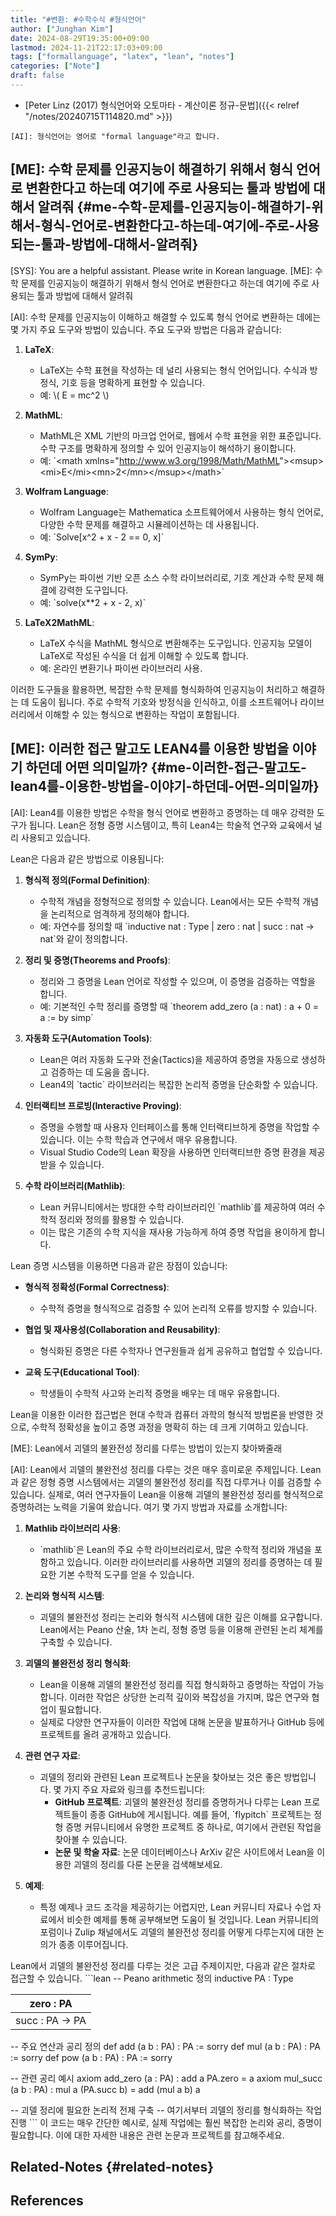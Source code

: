 ```yaml
---
title: "#변환: #수학수식 #형식언어"
author: ["Junghan Kim"]
date: 2024-08-29T19:35:00+09:00
lastmod: 2024-11-21T22:17:03+09:00
tags: ["formallanguage", "latex", "lean", "notes"]
categories: ["Note"]
draft: false
---
```


-   [Peter Linz (2017) 형식언어와 오토마타 - 계산이론 정규-문법]({{< relref "/notes/20240715T114820.md" >}})

```text
[AI]: 형식언어는 영어로 "formal language"라고 합니다.
```


## [ME]: 수학 문제를 인공지능이 해결하기 위해서 형식 언어로 변환한다고 하는데 여기에 주로 사용되는 툴과 방법에 대해서 알려줘 {#me-수학-문제를-인공지능이-해결하기-위해서-형식-언어로-변환한다고-하는데-여기에-주로-사용되는-툴과-방법에-대해서-알려줘}

<div class="ai">

[SYS]: You are a helpful assistant. Please write in Korean language. [ME]: 수학 문제를 인공지능이 해결하기 위해서 형식 언어로 변환한다고 하는데 여기에 주로 사용되는 툴과 방법에 대해서 알려줘

[AI]: 수학 문제를 인공지능이 이해하고 해결할 수 있도록 형식 언어로 변환하는 데에는 몇 가지 주요 도구와 방법이 있습니다. 주요 도구와 방법은 다음과 같습니다:

1.  ****LaTeX****:
    -   LaTeX는 수학 표현을 작성하는 데 널리 사용되는 형식 언어입니다. 수식과 방정식, 기호 등을 명확하게 표현할 수 있습니다.
    -   예: \\( E = mc^2 \\)

2.  ****MathML****:
    -   MathML은 XML 기반의 마크업 언어로, 웹에서 수학 표현을 위한 표준입니다. 수학 구조를 명확하게 정의할 수 있어 인공지능이 해석하기 용이합니다.
    -   예: \`&lt;math xmlns="<http://www.w3.org/1998/Math/MathML>"&gt;&lt;msup&gt;&lt;mi&gt;E&lt;/mi&gt;&lt;mn&gt;2&lt;/mn&gt;&lt;/msup&gt;&lt;/math&gt;\`

3.  ****Wolfram Language****:
    -   Wolfram Language는 Mathematica 소프트웨어에서 사용하는 형식 언어로, 다양한 수학 문제를 해결하고 시뮬레이션하는 데 사용됩니다.
    -   예: \`Solve[x^2 + x - 2 == 0, x]\`

4.  ****SymPy****:
    -   SymPy는 파이썬 기반 오픈 소스 수학 라이브러리로, 기호 계산과 수학 문제 해결에 강력한 도구입니다.
    -   예: \`solve(x\*\*2 + x - 2, x)\`

5.  ****LaTeX2MathML****:
    -   LaTeX 수식을 MathML 형식으로 변환해주는 도구입니다. 인공지능 모델이 LaTeX로 작성된 수식을 더 쉽게 이해할 수 있도록 합니다.
    -   예: 온라인 변환기나 파이썬 라이브러리 사용.

이러한 도구들을 활용하면, 복잡한 수학 문제를 형식화하여 인공지능이 처리하고 해결하는 데 도움이 됩니다. 주로 수학적 기호와 방정식을 인식하고, 이를 소프트웨어나 라이브러리에서 이해할 수 있는 형식으로 변환하는 작업이 포함됩니다.

</div>


## [ME]: 이러한 접근 말고도 LEAN4를 이용한 방법을 이야기 하던데 어떤 의미일까? {#me-이러한-접근-말고도-lean4를-이용한-방법을-이야기-하던데-어떤-의미일까}

[AI]: Lean4를 이용한 방법은 수학을 형식 언어로 변환하고 증명하는 데 매우 강력한 도구가 됩니다. Lean은 정형 증명 시스템이고, 특히 Lean4는 학술적 연구와 교육에서 널리 사용되고 있습니다.

Lean은 다음과 같은 방법으로 이용됩니다:

1.  ****형식적 정의(Formal Definition)****:
    -   수학적 개념을 정형적으로 정의할 수 있습니다. Lean에서는 모든 수학적 개념을 논리적으로 엄격하게 정의해야 합니다.
    -   예: 자연수를 정의할 때 \`inductive nat : Type | zero : nat | succ : nat -&gt; nat\`와 같이 정의합니다.

2.  ****정리 및 증명(Theorems and Proofs)****:
    -   정리와 그 증명을 Lean 언어로 작성할 수 있으며, 이 증명을 검증하는 역할을 합니다.
    -   예: 기본적인 수학 정리를 증명할 때 \`theorem add_zero (a : nat) : a + 0 = a := by simp\`

3.  ****자동화 도구(Automation Tools)****:
    -   Lean은 여러 자동화 도구와 전술(Tactics)을 제공하여 증명을 자동으로 생성하고 검증하는 데 도움을 줍니다.
    -   Lean4의 \`tactic\` 라이브러리는 복잡한 논리적 증명을 단순화할 수 있습니다.

4.  ****인터랙티브 프로빙(Interactive Proving)****:
    -   증명을 수행할 때 사용자 인터페이스를 통해 인터랙티브하게 증명을 작업할 수 있습니다. 이는 수학 학습과 연구에서 매우 유용합니다.
    -   Visual Studio Code의 Lean 확장을 사용하면 인터랙티브한 증명 환경을 제공받을 수 있습니다.

5.  ****수학 라이브러리(Mathlib)****:
    -   Lean 커뮤니티에서는 방대한 수학 라이브러리인 \`mathlib\`를 제공하여 여러 수학적 정리와 정의를 활용할 수 있습니다.
    -   이는 많은 기존의 수학 지식을 재사용 가능하게 하여 증명 작업을 용이하게 합니다.

Lean 증명 시스템을 이용하면 다음과 같은 장점이 있습니다:

-   ****형식적 정확성(Formal Correctness)****:
    -   수학적 증명을 형식적으로 검증할 수 있어 논리적 오류를 방지할 수 있습니다.

-   ****협업 및 재사용성(Collaboration and Reusability)****:
    -   형식화된 증명은 다른 수학자나 연구원들과 쉽게 공유하고 협업할 수 있습니다.

-   ****교육 도구(Educational Tool)****:
    -   학생들이 수학적 사고와 논리적 증명을 배우는 데 매우 유용합니다.

Lean을 이용한 이러한 접근법은 현대 수학과 컴퓨터 과학의 형식적 방법론을 반영한 것으로, 수학적 정확성을 높이고 증명 과정을 명확히 하는 데 크게 기여하고 있습니다.

[ME]: Lean에서 괴델의 불완전성 정리를 다루는 방법이 있는지 찾아봐줄래

[AI]: Lean에서 괴델의 불완전성 정리를 다루는 것은 매우 흥미로운 주제입니다. Lean과 같은 정형 증명 시스템에서는 괴델의 불완전성 정리를 직접 다루거나 이를 검증할 수 있습니다. 실제로, 여러 연구자들이 Lean을 이용해 괴델의 불완전성 정리를 형식적으로 증명하려는 노력을 기울여 왔습니다. 여기 몇 가지 방법과 자료를 소개합니다:

1.  ****Mathlib 라이브러리 사용****:
    -   \`mathlib\`은 Lean의 주요 수학 라이브러리로서, 많은 수학적 정리와 개념을 포함하고 있습니다. 이러한 라이브러리를 사용하면 괴델의 정리를 증명하는 데 필요한 기본 수학적 도구를 얻을 수 있습니다.

2.  ****논리와 형식적 시스템****:
    -   괴델의 불완전성 정리는 논리와 형식적 시스템에 대한 깊은 이해를 요구합니다. Lean에서는 Peano 산술, 1차 논리, 정형 증명 등을 이용해 관련된 논리 체계를 구축할 수 있습니다.

3.  ****괴델의 불완전성 정리 형식화****:
    -   Lean을 이용해 괴델의 불완전성 정리를 직접 형식화하고 증명하는 작업이 가능합니다. 이러한 작업은 상당한 논리적 깊이와 복잡성을 가지며, 많은 연구와 협업이 필요합니다.
    -   실제로 다양한 연구자들이 이러한 작업에 대해 논문을 발표하거나 GitHub 등에 프로젝트를 올려 공개하고 있습니다.

4.  ****관련 연구 자료****:
    -   괴델의 정리와 관련된 Lean 프로젝트나 논문을 찾아보는 것은 좋은 방법입니다. 몇 가지 주요 자료와 링크를 추천드립니다:
        -   ****GitHub 프로젝트****: 괴델의 불완전성 정리를 증명하거나 다루는 Lean 프로젝트들이 종종 GitHub에 게시됩니다. 예를 들어, \`flypitch\` 프로젝트는 정형 증명 커뮤니티에서 유명한 프로젝트 중 하나로, 여기에서 관련된 작업을 찾아볼 수 있습니다.
        -   ****논문 및 학술 자료****: 논문 데이터베이스나 ArXiv 같은 사이트에서 Lean을 이용한 괴델의 정리를 다룬 논문을 검색해보세요.

5.  ****예제****:
    -   특정 예제나 코드 조각을 제공하기는 어렵지만, Lean 커뮤니티 자료나 수업 자료에서 비슷한 예제를 통해 공부해보면 도움이 될 것입니다. Lean 커뮤니티의 포럼이나 Zulip 채널에서도 괴델의 불완전성 정리를 어떻게 다루는지에 대한 논의가 종종 이루어집니다.

Lean에서 괴델의 불완전성 정리를 다루는 것은 고급 주제이지만, 다음과 같은 절차로 접근할 수 있습니다. \`\`\`lean -- Peano arithmetic 정의 inductive PA : Type

| zero : PA      |
|----------------|
| succ : PA → PA |

-- 주요 연산과 공리 정의 def add (a b : PA) : PA := sorry def mul (a b : PA) : PA := sorry def pow (a b : PA) : PA := sorry

-- 관련 공리 예시 axiom add_zero (a : PA) : add a PA.zero = a axiom mul_succ (a b : PA) : mul a (PA.succ b) = add (mul a b) a

-- 괴델 정리에 필요한 논리적 전제 구축 -- 여기서부터 괴델의 정리를 형식화하는 작업 진행 \`\`\` 이 코드는 매우 간단한 예시로, 실제 작업에는 훨씬 복잡한 논리와 공리, 증명이 필요합니다. 이에 대한 자세한 내용은 관련 논문과 프로젝트를 참고해주세요.


## Related-Notes {#related-notes}

## References

<style>.csl-entry{text-indent: -1.5em; margin-left: 1.5em;}</style><div class="csl-bib-body">
</div>
